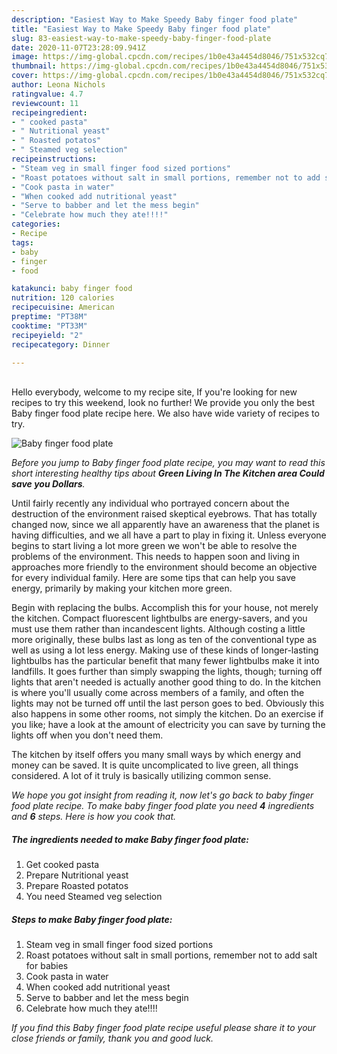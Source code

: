 ```yaml
---
description: "Easiest Way to Make Speedy Baby finger food plate"
title: "Easiest Way to Make Speedy Baby finger food plate"
slug: 83-easiest-way-to-make-speedy-baby-finger-food-plate
date: 2020-11-07T23:28:09.941Z
image: https://img-global.cpcdn.com/recipes/1b0e43a4454d8046/751x532cq70/baby-finger-food-plate-recipe-main-photo.jpg
thumbnail: https://img-global.cpcdn.com/recipes/1b0e43a4454d8046/751x532cq70/baby-finger-food-plate-recipe-main-photo.jpg
cover: https://img-global.cpcdn.com/recipes/1b0e43a4454d8046/751x532cq70/baby-finger-food-plate-recipe-main-photo.jpg
author: Leona Nichols
ratingvalue: 4.7
reviewcount: 11
recipeingredient:
- " cooked pasta"
- " Nutritional yeast"
- " Roasted potatos"
- " Steamed veg selection"
recipeinstructions:
- "Steam veg in small finger food sized portions"
- "Roast potatoes without salt in small portions, remember not to add salt for babies"
- "Cook pasta in water"
- "When cooked add nutritional yeast"
- "Serve to babber and let the mess begin"
- "Celebrate how much they ate!!!!"
categories:
- Recipe
tags:
- baby
- finger
- food

katakunci: baby finger food 
nutrition: 120 calories
recipecuisine: American
preptime: "PT38M"
cooktime: "PT33M"
recipeyield: "2"
recipecategory: Dinner

---
```

<br>
Hello everybody, welcome to my recipe site, If you're looking for new recipes to try this weekend, look no further! We provide you only the best Baby finger food plate recipe here. We also have wide variety of recipes to try.
<br>


![Baby finger food plate](https://img-global.cpcdn.com/recipes/1b0e43a4454d8046/751x532cq70/baby-finger-food-plate-recipe-main-photo.jpg)

<i>Before you jump to Baby finger food plate recipe, you may want to read this short interesting healthy tips about 
<strong>Green Living In The Kitchen area Could save you Dollars</strong>.</i>
</br>

Until fairly recently any individual who portrayed concern about the destruction of the environment raised skeptical eyebrows. That has totally changed now, since we all apparently have an awareness that the planet is having difficulties, and we all have a part to play in fixing it. Unless everyone begins to start living a lot more green we won't be able to resolve the problems of the environment. This needs to happen soon and living in approaches more friendly to the environment should become an objective for every individual family. Here are some tips that can help you save energy, primarily by making your kitchen more green.

Begin with replacing the bulbs. Accomplish this for your house, not merely the kitchen. Compact fluorescent lightbulbs are energy-savers, and you must use them rather than incandescent lights. Although costing a little more originally, these bulbs last as long as ten of the conventional type as well as using a lot less energy. Making use of these kinds of longer-lasting lightbulbs has the particular benefit that many fewer lightbulbs make it into landfills. It goes further than simply swapping the lights, though; turning off lights that aren't needed is actually another good thing to do. In the kitchen is where you'll usually come across members of a family, and often the lights may not be turned off until the last person goes to bed. Obviously this also happens in some other rooms, not simply the kitchen. Do an exercise if you like; have a look at the amount of electricity you can save by turning the lights off when you don't need them.

The kitchen by itself offers you many small ways by which energy and money can be saved. It is quite uncomplicated to live green, all things considered. A lot of it truly is basically utilizing common sense.


<i>We hope you got insight from reading it, now let's go back to baby finger food plate recipe. To make baby finger food plate you need <strong>4</strong> ingredients and <strong>6</strong> steps. Here is how you cook that.
</i>

##### The ingredients needed to make Baby finger food plate:

1. Get  cooked pasta
1. Prepare  Nutritional yeast
1. Prepare  Roasted potatos
1. You need  Steamed veg selection


##### Steps to make Baby finger food plate:

1. Steam veg in small finger food sized portions
1. Roast potatoes without salt in small portions, remember not to add salt for babies
1. Cook pasta in water
1. When cooked add nutritional yeast
1. Serve to babber and let the mess begin
1. Celebrate how much they ate!!!!


<i>If you find this Baby finger food plate recipe useful please share it to your close friends or family, thank you and good luck.</i>
